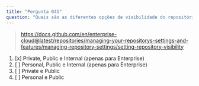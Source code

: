 ```yaml
---
title: "Pergunta 041"
question: "Quais são as diferentes opções de visibilidade do repositório?"
---
```



> https://docs.github.com/en/enterprise-cloud@latest/repositories/managing-your-repositorys-settings-and-features/managing-repository-settings/setting-repository-visibility
1. [x] Private, Public e Internal (apenas para Enterprise)
1. [ ] Personal, Public e Internal (apenas para Enterprise)
1. [ ] Private e Public
1. [ ] Personal e Public

